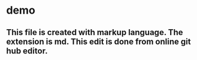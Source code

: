 # demo
This file is created with markup language. The extension is md.
This edit is done from online git hub editor. 
----------------------------------------------------------------
